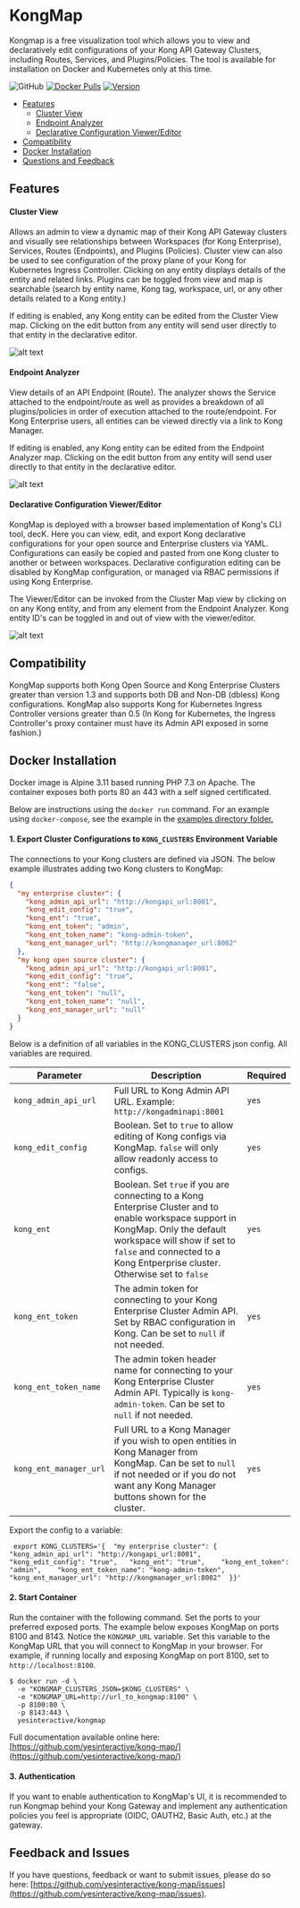 # KongMap #
Kongmap is a free visualization tool which allows you to view and declaratively edit configurations of
your Kong API Gateway Clusters, including Routes, Services, and Plugins/Policies. The tool is 
available for installation on Docker and Kubernetes only at this time.  

![GitHub](https://img.shields.io/github/license/yesinteractive/kong-map?style=for-the-badge)
[![Docker Pulls](https://img.shields.io/docker/pulls/yesinteractive/kongmap?style=for-the-badge)](https://hub.docker.com/r/yesinteractive/dadjokes) 
[![Version](https://img.shields.io/badge/version-20201106-green?style=for-the-badge)](https://hub.docker.com/r/yesinteractive/dadjokes) 

- [Features](#Features)
    - [Cluster View](#Cluster-View)
    - [Endpoint Analyzer](#Endpoint-Analyzer)
    - [Declarative Configuration Viewer/Editor](#Declarative-Configuration-Viewer/Editor)        
- [Compatibility](#Compatibility)
- [Docker Installation](#Docker-Installation)
- [Questions and Feedback](#Feedback-and-Issues)

## Features

#### Cluster View
Allows an admin to view a dynamic map of their Kong API Gateway clusters and visually see relationships between
Workspaces (for Kong Enterprise), Services, Routes (Endpoints), and Plugins (Policies). Cluster view can also
be used to see configuration of the proxy plane of your Kong for Kubernetes Ingress Controller. Clicking on any 
entity displays details of the entity and related links. Plugins can be toggled from view and map is searchable
(search by entity name, Kong tag, workspace, url, or any other details related to a Kong entity.) 

If editing is enabled, any Kong entity can be edited from the Cluster View map. Clicking on the edit button from
 any entity will send user directly to that entity in the declarative editor.


![alt text](https://github.com/yesinteractive/kong-map/blob/main/screenshots/kongmap-home.png?raw=true "kongmap")

#### Endpoint Analyzer
View details of an API Endpoint (Route). The analyzer shows the Service attached to the endpoint/route as well as provides
a breakdown of all plugins/policies in order of execution attached to the route/endpoint. For Kong Enterprise users,
all entities can be viewed directly via a link to Kong Manager.

If editing is enabled, any Kong entity can be edited from the Endpoint Analyzer map. Clicking on the edit button from
 any entity will send user directly to that entity in the declarative editor.

![alt text](https://github.com/yesinteractive/kong-map/blob/main/screenshots/kongmap-endpoint.png?raw=true "kongmap")


#### Declarative Configuration Viewer/Editor
KongMap is deployed with a browser based implementation of Kong's CLI tool, decK. Here you can view, edit, and export
Kong declarative configurations for your open source and Enterprise clusters via YAML. Configurations can easily 
be copied and pasted from one Kong cluster to another or between workspaces. Declarative
configuration editing can be disabled by KongMap configuration, or managed via RBAC permissions if using Kong Enterprise. 

The Viewer/Editor can be invoked from the Cluster Map view by clicking on on any Kong entity, and from 
any element from the Endpoint Analyzer. Kong entity ID's can be toggled in and out of view with the viewer/editor.

![alt text](https://github.com/yesinteractive/kong-map/blob/main/screenshots/kongmap-deck.png?raw=true "kongmap")

## Compatibility
KongMap supports both Kong Open Source and Kong Enterprise Clusters greater than version 1.3 and supports both DB and Non-DB (dbless) Kong configurations.
KongMap also supports Kong for Kubernetes Ingress Controller versions greater than 0.5 (In Kong for Kubernetes,
the Ingress Controller's proxy container must have its Admin API exposed in some fashion.)

## Docker Installation

Docker image is Alpine 3.11 based running PHP 7.3 on Apache. The container exposes both ports 80 an 443 with a self signed certificated. 

Below are instructions using the `docker run` command. For an example using `docker-compose`, see the example in the [examples directory folder.](https://github.com/yesinteractive/kong-map/blob/main/examples)

#### 1. Export Cluster Configurations to `KONG_CLUSTERS` Environment Variable

The connections to your Kong clusters are defined via JSON. The below example illustrates adding two Kong clusters to KongMap:

```json
{
  "my enterprise cluster": {
    "kong_admin_api_url": "http://kongapi_url:8001",
    "kong_edit_config": "true",
    "kong_ent": "true",
    "kong_ent_token": "admin",
    "kong_ent_token_name": "kong-admin-token",
    "kong_ent_manager_url": "http://kongmanager_url:8002"
  },
  "my kong open source cluster": {
    "kong_admin_api_url": "http://kongapi_url:8001",
    "kong_edit_config": "true",
    "kong_ent": "false",
    "kong_ent_token": "null",
    "kong_ent_token_name": "null",
    "kong_ent_manager_url": "null"
  }
}
  ```
Below is a definition of all variables in the KONG_CLUSTERS json config. All variables are required.

| Parameter              | Description | Required  |
|------------------------|-------------|-----------|
| `kong_admin_api_url`   | Full URL to Kong Admin API URL. Example: `http://kongadminapi:8001`     | `yes`     |
| `kong_edit_config`     | Boolean. Set to `true` to allow editing of Kong configs via KongMap. `false` will only allow readonly access to configs.           | `yes`     |
| `kong_ent`             | Boolean. Set `true` if you are connecting to a Kong Enterprise Cluster and to enable workspace support in KongMap. Only the default workspace will show if set to `false` and connected to a Kong Entperprise cluster. Otherwise set to `false`          | `yes`     |
| `kong_ent_token`       | The admin token for connecting to your Kong Enterprise Cluster Admin API. Set by RBAC configuration in Kong. Can be set to `null` if not needed.           | `yes`     |
| `kong_ent_token_name`  | The admin token header name for connecting to your Kong Enterprise Cluster Admin API.  Typically is `kong-admin-token`. Can be set to `null` if not needed.          | `yes`     |
| `kong_ent_manager_url` | Full URL to a Kong Manager if you wish to open entities in Kong Manager from KongMap. Can be set to `null` if not needed or if you do not want any Kong Manager buttons shown for the cluster.           | `yes`     |

Export the config to a variable:

```shell
 export KONG_CLUSTERS='{  "my enterprise cluster": {    "kong_admin_api_url": "http://kongapi_url:8001",    "kong_edit_config": "true",   "kong_ent": "true",    "kong_ent_token": "admin",    "kong_ent_token_name": "kong-admin-token",    "kong_ent_manager_url": "http://kongmanager_url:8002"  }}'
  ```

#### 2. Start Container

Run the container with the following command. Set the ports to your preferred exposed ports. The example below exposes KongMap on ports 8100 and 8143. 
Notice the `KONGMAP_URL` variable. Set this variable to the KongMap URL that you will connect to KongMap in your browser. For example, if 
running locally and exposing KongMap on port 8100, set to `http://localhost:8100`.

```
$ docker run -d \
  -e "KONGMAP_CLUSTERS_JSON=$KONG_CLUSTERS" \
  -e "KONGMAP_URL=http://url_to_kongmap:8100" \
  -p 8100:80 \
  -p 8143:443 \
  yesinteractive/kongmap
```


Full documentation available online here: [https://github.com/yesinteractive/kong-map/](https://github.com/yesinteractive/kong-map/)

#### 3. Authentication

If you want to enable authentication to KongMap's UI, it is recommended to run Kongmap behind your Kong Gateway and implement any authentication
policies you feel is appropriate (OIDC, OAUTH2, Basic Auth, etc.) at the gateway.

## Feedback and Issues

If you have questions, feedback or want to submit issues, please do so here: [https://github.com/yesinteractive/kong-map/issues](https://github.com/yesinteractive/kong-map/issues).